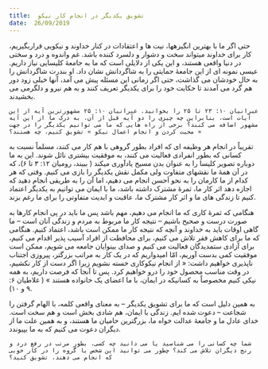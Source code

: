 ```yaml
---
title:  تشویق یکدیگر در انجام کار نیکو
date:  26/09/2019
---
```


حتی اگر ما با بهترین انگیزهها، نیت ها و اعتقادات در کنار خداوند و نیکویی قراربگیریم، کار برای خداوند میتواند سخت و دشوار و دلسرد کننده باشد. غم واندوه و درد و سختی در دنیا واقعی هستند، و این یکی از دلایلی است که ما به جامعهٔ کلیسایی نیاز داریم. عیسی نمونه ای از این جامعهٔ حمایتی را به شاگردانش نشان داد. او بندرت شاگردانش را به حال خودشان می گذاشت، حتی اگر زمانی این مسئله پیش می آمد، آنها خیلی زود دور هم گرد می آمدند تا حکایت خود را برای یکدیگر تعریف کنند و به هم نیرو و دلگرمی می بخشیدند.

`عبرانیان ۱۰: ۲۳ تا ۲۵ را بخوانید. عبرانیان ۱۰: ۲۵ مشهورترین آیه از این آیات است، بنابراین چه چیزی را دو آیه قبل از آن، به درک ما از این آیه مشهور اضافه می کنند؟ برخی از راه هایی که ما می توانیم یکدیگر را در جهت « محبت کردن و انجام اعمال نیکو » تشویق کنیم، چه هستند؟`

تقریباً در انجام هر وظیفه ای که افراد بطور گروهی با هم کار می کنند، مسلماً نسبت به کسانی که بطور انفرادی فعالیت می کنند، به موفقیت بیشتری نائل شوند. این به ما دوباره تصویر کلیسا را به عنوان بدن مسیح یادآوری میکند ( ببیند، رومیان ۱۲: ۳ تا ۶)، که در آن همهٔ ما نقشهای متفاوت ولی مکمل نقش یکدیگر را بازی می کنیم. وقتی که هر کدام از ما کارمان را به نحو اَحسن انجام می دهیم، اما آن را به طریقی انجام دهید که اجازه دهد اثر کار ما، ثمرهٔ مشترک داشته باشد، ما با ایمان می توانیم به یکدیگر اعتماد کنیم تا زندگی های ما و اثر کار مشترک ما، عاقبت و ابدیت متفاوتی را برای ما رغم بزند.

هنگامی که ثمرهٔ کاری که ما انجام می دهیم، مهم باشد پس ما باید در پی انجام کارها به صورت درست و صحیح باشیم – نتیجه کار ما مربوط به مردم و زندگی آنان است – ما گاهی اوقات باید به خداوند و آنچه که نتیجه کار ما ممکن است باشد، اعتماد کنیم. هنگامی که ما برای کاهش فقر تلاش می کنیم، برای محافظت از افراد آسیب پذیر اقدام می کنیم، برای آزادی ستمدیدگان فعالیت می کنیم و صدای بینوایان جامعه می شویم، ممکن است موفقیت کمی بدست آوریم، امّا امیدواریم که در یک کار به مراتب بزرگتر، پیروزی اجتناب ناپذیری خواهیم داشت: « از انجام نیكوكاری خسته نشویم زیرا اگر دست از كار نكشیم، در وقت مناسب محصول خود را درو خواهیم كرد. پس تا آنجا كه فرصت داریم، به همه نیكی كنیم مخصوصاً به کسانیکه در ایمان، با ما اعضای یک خانواده هستند » ( غلاطیان ۶: ۹ و ۱۰).

به همین دلیل است که ما برای تشویق یکدیگر – به معنای واقعی کلمه، با الهام گرفتن را شجاعت – دعوت شده ایم. زندگی با ایمان، هم شادی بخش است و هم سخت است. خدای عادل ما و جامعهٔ عدالت خواه ما، بزرگترین حامیان ما هستند، و به همین علت ما از دیگران دعوت می کنیم که به ما بپیوندد.

`شما چه کسانی را می شناسید یا می دانید چه کسی، بطور مرتب در رفع درد و رنج دیگران تلاش می کند؟ چطور می توانید این شخص یا گروه را در کار خوبی که انجام می دهند، تشویق کنید؟`